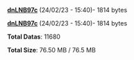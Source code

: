[**dnLNB97c**](/data/dnLNB97c.txt) (24/02/23 - 15:40)- 1814 bytes

[**dnLNB97c**](/data/dnLNB97c.txt) (24/02/23 - 15:40)- 1814 bytes

**Total Datas**: 11680

**Total Size**: 76.50 MB / 76.5 MB